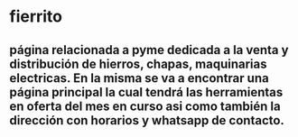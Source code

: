 # fierrito
## página relacionada a pyme dedicada a la venta y distribución de hierros, chapas, maquinarias electricas. En la misma se va a encontrar una página principal la cual tendrá las herramientas en oferta del mes en curso asi como también la dirección con horarios y whatsapp de contacto.